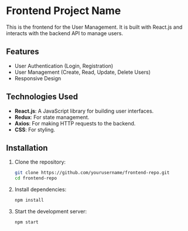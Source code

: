 # Frontend Project Name

This is the frontend for the User Management. It is built with React.js and interacts with the backend API to manage users.

## Features

- User Authentication (Login, Registration)
- User Management (Create, Read, Update, Delete Users)
- Responsive Design

## Technologies Used

- **React.js**: A JavaScript library for building user interfaces.
- **Redux**: For state management.
- **Axios**: For making HTTP requests to the backend.
- **CSS**: For styling.

## Installation

1. Clone the repository:

   ```bash
   git clone https://github.com/yourusername/frontend-repo.git
   cd frontend-repo
   ```

2. Install dependencies:

    ```bash
    npm install
    ```
    
3. Start the development server:

    ```bash
    npm start
    ```    
